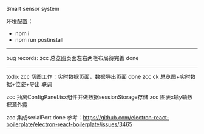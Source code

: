 Smart sensor system

环境配置：

- npm i
- npm run postinstall

---

bug records:
zcc 总览图页面左右两栏布局待完善 done

---

todo:
zcc 切图工作：实时数据页面，数据导出页面 done
zcc ck 总览图+实时数据+位姿+导出 联调

zcc 抽离ConfigPanel.tsx组件并做数据sessionStorage存储
zcc 图表x轴y轴数据源外露

zcc 集成serialPort done 参考：https://github.com/electron-react-boilerplate/electron-react-boilerplate/issues/3465
